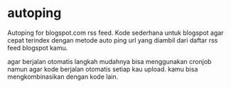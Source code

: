 # autoping
Autoping for blogspot.com rss feed.
Kode sederhana untuk blogspot agar cepat terindex dengan metode auto ping url yang diambil dari daftar rss feed blogspot kamu.

agar berjalan otomatis langkah mudahnya bisa menggunakan cronjob
namun agar kode berjalan otomatis setiap kau upload. kamu bisa mengkombinasikan dengan kode lain.

